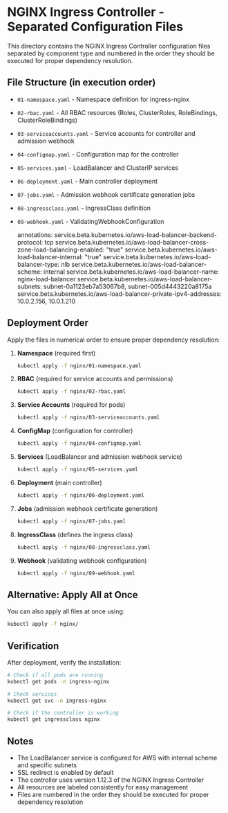 # NGINX Ingress Controller - Separated Configuration Files

This directory contains the NGINX Ingress Controller configuration files separated by component type and numbered in the order they should be executed for proper dependency resolution.

## File Structure (in execution order)

- `01-namespace.yaml` - Namespace definition for ingress-nginx
- `02-rbac.yaml` - All RBAC resources (Roles, ClusterRoles, RoleBindings, ClusterRoleBindings)
- `03-serviceaccounts.yaml` - Service accounts for controller and admission webhook
- `04-configmap.yaml` - Configuration map for the controller
- `05-services.yaml` - LoadBalancer and ClusterIP services
- `06-deployment.yaml` - Main controller deployment
- `07-jobs.yaml` - Admission webhook certificate generation jobs
- `08-ingressclass.yaml` - IngressClass definition
- `09-webhook.yaml` - ValidatingWebhookConfiguration

  annotations:
    service.beta.kubernetes.io/aws-load-balancer-backend-protocol: tcp
    service.beta.kubernetes.io/aws-load-balancer-cross-zone-load-balancing-enabled: "true"
    service.beta.kubernetes.io/aws-load-balancer-internal: "true"
    service.beta.kubernetes.io/aws-load-balancer-type: nlb
    service.beta.kubernetes.io/aws-load-balancer-scheme: internal
    service.beta.kubernetes.io/aws-load-balancer-name: nginx-load-balancer
    service.beta.kubernetes.io/aws-load-balancer-subnets: subnet-0a1123eb7a53067b8, subnet-005d4443220a8175a
    service.beta.kubernetes.io/aws-load-balancer-private-ipv4-addresses: 10.0.2.156, 10.0.1.210

## Deployment Order

Apply the files in numerical order to ensure proper dependency resolution:

1. **Namespace** (required first)
   ```bash
   kubectl apply -f nginx/01-namespace.yaml
   ```

2. **RBAC** (required for service accounts and permissions)
   ```bash
   kubectl apply -f nginx/02-rbac.yaml
   ```

3. **Service Accounts** (required for pods)
   ```bash
   kubectl apply -f nginx/03-serviceaccounts.yaml
   ```

4. **ConfigMap** (configuration for controller)
   ```bash
   kubectl apply -f nginx/04-configmap.yaml
   ```

5. **Services** (LoadBalancer and admission webhook service)
   ```bash
   kubectl apply -f nginx/05-services.yaml
   ```

6. **Deployment** (main controller)
   ```bash
   kubectl apply -f nginx/06-deployment.yaml
   ```

7. **Jobs** (admission webhook certificate generation)
   ```bash
   kubectl apply -f nginx/07-jobs.yaml
   ```

8. **IngressClass** (defines the ingress class)
   ```bash
   kubectl apply -f nginx/08-ingressclass.yaml
   ```

9. **Webhook** (validating webhook configuration)
   ```bash
   kubectl apply -f nginx/09-webhook.yaml
   ```

## Alternative: Apply All at Once

You can also apply all files at once using:

```bash
kubectl apply -f nginx/
```

## Verification

After deployment, verify the installation:

```bash
# Check if all pods are running
kubectl get pods -n ingress-nginx

# Check services
kubectl get svc -n ingress-nginx

# Check if the controller is working
kubectl get ingressclass nginx
```

## Notes

- The LoadBalancer service is configured for AWS with internal scheme and specific subnets
- SSL redirect is enabled by default
- The controller uses version 1.12.3 of the NGINX Ingress Controller
- All resources are labeled consistently for easy management
- Files are numbered in the order they should be executed for proper dependency resolution 
